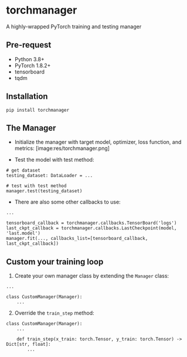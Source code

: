 # torchmanager
A highly-wrapped PyTorch training and testing manager

## Pre-request
* Python 3.8+
* PyTorch 1.8.2+
* tensorboard
* tqdm

## Installation
`pip install torchmanager`

## The Manager
- Initialize the manager with target model,  optimizer, loss function, and metrics:
[image:res/torchmanager.png]

* Test the model with test method:
```
# get dataset
testing_dataset: DataLoader = ...

# test with test method
manager.test(testing_dataset)
```

- There are also some other callbacks to use:
```
...

tensorboard_callback = torchmanager.callbacks.TensorBoard('logs')
last_ckpt_callback = torchmanager.callbacks.LastCheckpoint(model, 'last.model')
manager.fit(..., callbacks_list=[tensorboard_callback, last_ckpt_callback])
```

## Custom your training loop
1. Create your own manager class by extending the `Manager` class:
```
...

class CustomManager(Manager):
    ...
```

2. Override the `train_step` method:
```
class CustomManager(Manager):
    ...
    
    def train_step(x_train: torch.Tensor, y_train: torch.Tensor) -> Dict[str, float]:
        ...
```
